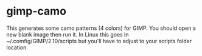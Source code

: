 # gimp-camo


This generates some camo patterns (4 colors) for GIMP.
You should open a new blank image then run it.
In Linux this goes in ~/.comfig/GIMP/2.10/scripts but you'll have to adjust to your scripts folder location.
